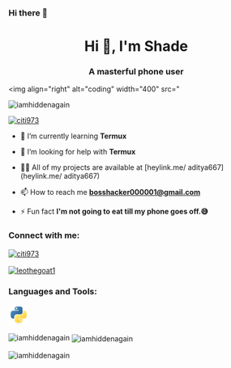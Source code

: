 ### Hi there 👋

<h1 align="center">Hi 👋, I'm Shade</h1>

<h3 align="center">A masterful phone user</h3>

<img align="right" alt="coding" width="400" src="

<p align="left"> <img src="https://komarev.com/ghpvc/?username=iamhiddenagain&label=Profile%20views&color=0e75b6&style=flat" alt="iamhiddenagain" /> </p>

<p align="left"> <a href="https://twitter.com/citi973" target="blank"><img src="https://img.shields.io/twitter/follow/citi973?logo=twitter&style=for-the-badge" alt="citi973" /></a> </p>

- 🌱 I’m currently learning **Termux**

- 🤝 I’m looking for help with **Termux**

- 👨‍💻 All of my projects are available at [heylink.me/ aditya667](heylink.me/ aditya667)

- 📫 How to reach me **bosshacker000001@gmail.com**

- ⚡ Fun fact **I'm not going to eat till my phone goes off.😅**

<h3 align="left">Connect with me:</h3>

<p align="left">

<a href="https://twitter.com/citi973" target="blank"><img align="center" src="https://raw.githubusercontent.com/rahuldkjain/github-profile-readme-generator/master/src/images/icons/Social/twitter.svg" alt="citi973" height="30" width="40" /></a>

<a href="https://www.youtube.com/c/leothegoat1" target="blank"><img align="center" src="https://raw.githubusercontent.com/rahuldkjain/github-profile-readme-generator/master/src/images/icons/Social/youtube.svg" alt="leothegoat1" height="30" width="40" /></a>

</p>

<h3 align="left">Languages and Tools:</h3>

<p align="left"> <a href="https://www.python.org" target="_blank" rel="noreferrer"> <img src="https://raw.githubusercontent.com/devicons/devicon/master/icons/python/python-original.svg" alt="python" width="40" height="40"/> </a> </p>

<p><img align="left" src="https://github-readme-stats.vercel.app/api/top-langs?username=iamhiddenagain&show_icons=true&locale=en&layout=compact" alt="iamhiddenagain" /></p>

<p>&nbsp;<img align="center" src="https://github-readme-stats.vercel.app/api?username=iamhiddenagain&show_icons=true&locale=en" alt="iamhiddenagain" /></p>

<p><img align="center" src="https://github-readme-streak-stats.herokuapp.com/?user=iamhiddenagain&" alt="iamhiddenagain" /></p>













